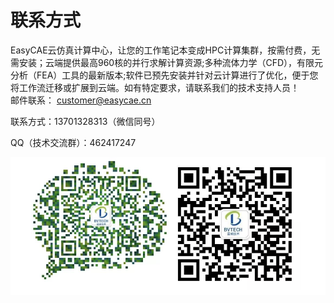 # 联系方式

EasyCAE云仿真计算中心，让您的工作笔记本变成HPC计算集群，按需付费，无需安装；云端提供最高960核的并行求解计算资源;多种流体力学（CFD），有限元分析（FEA）工具的最新版本;软件已预先安装并针对云计算进行了优化，便于您将工作流迁移或扩展到云端。如有特定要求，请联系我们的技术支持人员！  
邮件联系： customer@easycae.cn

联系方式：13701328313（微信同号）

QQ（技术交流群）：462417247

![&#x5BA2;&#x670D;&#x5FAE;&#x4FE1;&#x4E8C;&#x7EF4;&#x7801;](.gitbook/assets/ke-fu-wei-xin-er-wei-ma.png)



